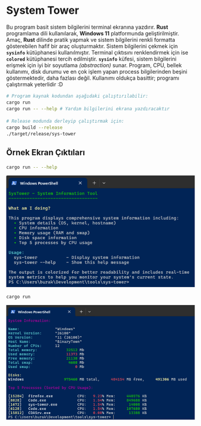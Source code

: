 # System Tower

Bu program basit sistem bilgilerini terminal ekranına yazdırır. **Rust** programlama dili kullanılarak, **Windows 11** platformunda geliştirilmiştir. Amaç, **Rust** dilinde pratik yapmak ve sistem bilgilerini renkli formatta gösterebilen hafif bir araç oluşturmaktır. Sistem bilgilerini çekmek için **`sysinfo`** kütüphanesi kullanılmıştır. Terminal çıktısını renklendirmek için ise **`colored`** kütüphanesi tercih edilmiştir. **`sysinfo`** küfesi, sistem bilgilerini erişmek için iyi bir soyutlama *(abstraction)* sunar. Program, CPU, bellek kullanımı, disk durumu ve en çok işlem yapan process bilgilerinden beşini göstermektedir, daha fazlası değil. Kullanımı oldukça basittir; programı çalıştırmak yeterlidir :D

```bash
# Program kaynak kodundan aşağıdaki çalıştırılabilir:
cargo run
cargo run -- --help # Yardım bilgilerini ekrana yazdıracaktır

# Release modunda derleyip çalıştırmak için:
cargo build --release
./target/release/sys-tower
```

## Örnek Ekran Çıktıları

```bash
cargo run -- --help
```

![sys_tower_00](../images/sys_tower_00.png)

```bash
cargo run
```

![sys_tower_01](../images/sys_tower_01.png)
